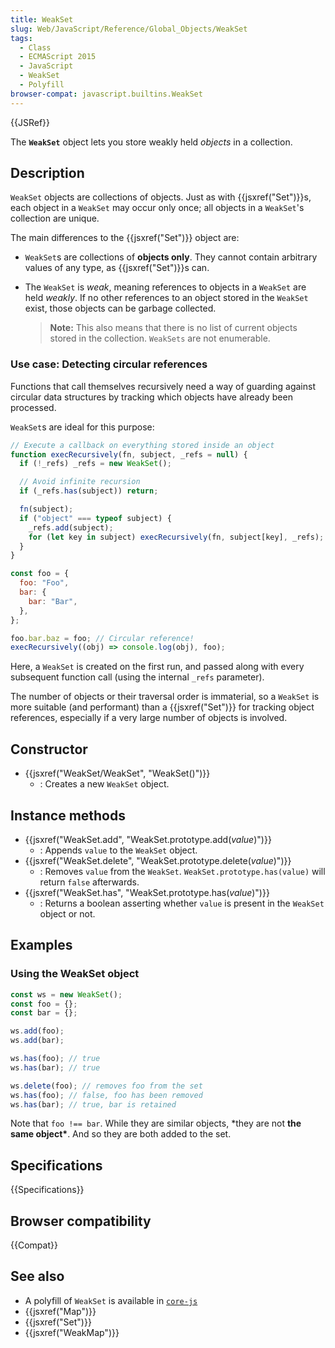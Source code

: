 ```yaml
---
title: WeakSet
slug: Web/JavaScript/Reference/Global_Objects/WeakSet
tags:
  - Class
  - ECMAScript 2015
  - JavaScript
  - WeakSet
  - Polyfill
browser-compat: javascript.builtins.WeakSet
---
```


{{JSRef}}

The **`WeakSet`** object lets you store weakly held _objects_ in a collection.

## Description

`WeakSet` objects are collections of objects. Just as with {{jsxref("Set")}}s, each object in a `WeakSet` may occur only once; all objects in a `WeakSet`'s collection are unique.

The main differences to the {{jsxref("Set")}} object are:

- `WeakSet`s are collections of **objects only**. They cannot contain arbitrary values of any type, as {{jsxref("Set")}}s can.
- The `WeakSet` is _weak_, meaning references to objects in a `WeakSet` are held _weakly_. If no other references to an object stored in the `WeakSet` exist, those objects can be garbage collected.

  > **Note:** This also means that there is no list of current objects stored in the collection. `WeakSets` are not enumerable.

### Use case: Detecting circular references

Functions that call themselves recursively need a way of guarding against circular data structures by tracking which objects have already been processed.

`WeakSet`s are ideal for this purpose:

```js
// Execute a callback on everything stored inside an object
function execRecursively(fn, subject, _refs = null) {
  if (!_refs) _refs = new WeakSet();

  // Avoid infinite recursion
  if (_refs.has(subject)) return;

  fn(subject);
  if ("object" === typeof subject) {
    _refs.add(subject);
    for (let key in subject) execRecursively(fn, subject[key], _refs);
  }
}

const foo = {
  foo: "Foo",
  bar: {
    bar: "Bar",
  },
};

foo.bar.baz = foo; // Circular reference!
execRecursively((obj) => console.log(obj), foo);
```

Here, a `WeakSet` is created on the first run, and passed along with every subsequent function call (using the internal `_refs` parameter).

The number of objects or their traversal order is immaterial, so a `WeakSet` is more suitable (and performant) than a {{jsxref("Set")}} for tracking object references, especially if a very large number of objects is involved.

## Constructor

- {{jsxref("WeakSet/WeakSet", "WeakSet()")}}
  - : Creates a new `WeakSet` object.

## Instance methods

- {{jsxref("WeakSet.add", "WeakSet.prototype.add(<var>value</var>)")}}
  - : Appends `value` to the `WeakSet` object.
- {{jsxref("WeakSet.delete", "WeakSet.prototype.delete(<var>value</var>)")}}
  - : Removes `value` from the `WeakSet`. `WeakSet.prototype.has(value)` will return `false` afterwards.
- {{jsxref("WeakSet.has", "WeakSet.prototype.has(<var>value</var>)")}}
  - : Returns a boolean asserting whether `value` is present in the `WeakSet` object or not.

## Examples

### Using the WeakSet object

```js
const ws = new WeakSet();
const foo = {};
const bar = {};

ws.add(foo);
ws.add(bar);

ws.has(foo); // true
ws.has(bar); // true

ws.delete(foo); // removes foo from the set
ws.has(foo); // false, foo has been removed
ws.has(bar); // true, bar is retained
```

Note that `foo !== bar`. While they are similar objects, \*they are not **the same object\***. And so they are both added to the set.

## Specifications

{{Specifications}}

## Browser compatibility

{{Compat}}

## See also

- A polyfill of `WeakSet` is available in [`core-js`](https://github.com/zloirock/core-js#weakset)
- {{jsxref("Map")}}
- {{jsxref("Set")}}
- {{jsxref("WeakMap")}}
